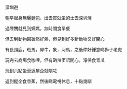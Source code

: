 深圳遊

朝早起身無曬麵包，出去買就坐的士去深圳灣

過埋關就見到姨媽，無時間食早餐

但去到動物園雖然好熱，但見到好多新動物又好開心

有長頸鹿，斑馬，犀牛，象，河馬，之後仲好鍾意睇獅子老虎

玩完去商場食咖哩，但有啲辣佢唔開心，淨係食青瓜

玩到六點坐車返屋企就瞓咗

返到屋企食香蕉，然後睇電視休息，十點幾瞓
